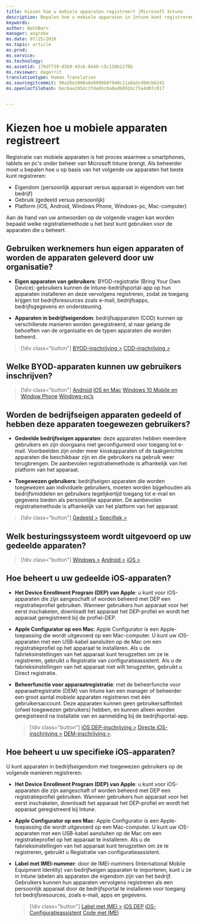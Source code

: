 ```yaml
---
title: Kiezen hoe u mobiele apparaten registreert |Microsoft Intune
description: Bepalen hoe u mobiele apparaten in Intune kunt registreren door enkele eenvoudige vragen te beantwoorden
keywords: 
author: NathBarn
manager: angrobe
ms.date: 07/25/2016
ms.topic: article
ms.prod: 
ms.service: 
ms.technology: 
ms.assetid: 178df739-d3b9-43cb-8440-c5c110b1276b
ms.reviewer: dagerrit
translationtype: Human Translation
ms.sourcegitcommit: 90a26e1008a8e0800b07940c11a8adcd00cbb241
ms.openlocfilehash: becbaa195dc3fde6bc0a0edb0916c75a4d07c017


---
```


# Kiezen hoe u mobiele apparaten registreert

Registratie van mobiele apparaten is het proces waarmee u smartphones, tablets en pc's onder beheer van Microsoft Intune brengt. Als beheerder moet u bepalen hoe u op basis van het volgende uw apparaten het beste kunt registreren:

 -  Eigendom (persoonlijk apparaat versus apparaat in eigendom van het bedrijf)
 -  Gebruik (gedeeld versus persoonlijk)
 -  Platform (iOS, Android, Windows Phone, Windows-pc, Mac-computer)

Aan de hand van uw antwoorden op de volgende vragen kan worden bepaald welke registratiemethode u het best kunt gebruiken voor de apparaten die u beheert.

## **Gebruiken werknemers hun eigen apparaten of worden de apparaten geleverd door uw organisatie?**

  - **Eigen apparaten van gebruikers**: BYOD-registratie (Bring Your Own Device): gebruikers kunnen de Intune-bedrijfsportal-app op hun apparaten installeren en deze vervolgens registreren, zodat ze toegang krijgen tot bedrijfsresources zoals e-mail, bedrijfsapps, bedrijfsgegevens en ondersteuning.  

  - **Apparaten in bedrijfseigendom**: bedrijfsapparaten (COD) kunnen op verschillende manieren worden geregistreerd, al naar gelang de behoeften van de organisatie en de typen apparaten die worden beheerd.

> [!div class="button"]
[BYOD-inschrijving >](#what-byod-devices-can-your-users-enroll)   [COD-inschrijving >](#are-your-company-owned-devices-shared-or-do-they-have-dedicated-users)

## **Welke BYOD-apparaten kunnen uw gebruikers inschrijven?**

> [!div class="button"]
[Android](/intune/deploy-use/set-up-android-management-with-microsoft-intune) [iOS en Mac](/intune/deploy-use/set-up-ios-and-mac-management-with-microsoft-intune) [Windows 10 Mobile en Window Phone](/intune/deploy-use/set-up-windows-phone-management-with-microsoft-intune) [Windows-pc’s](/intune/deploy-use/set-up-windows-device-management-with-microsoft-intune)

## **Worden de bedrijfseigen apparaten gedeeld of hebben deze apparaten toegewezen gebruikers?**

- **Gedeelde bedrijfseigen apparaten**: deze apparaten hebben meerdere gebruikers en zijn doorgaans niet geconfigureerd voor toegang tot e-mail. Voorbeelden zijn onder meer kioskapparaten of de taakgerichte apparaten die beschikbaar zijn en die gebruikers na gebruik weer terugbrengen. De aanbevolen registratiemethode is afhankelijk van het platform van het apparaat.

- **Toegewezen gebruikers**: bedrijfseigen apparaten die worden toegewezen aan individuele gebruikers, moeten worden bijgehouden als bedrijfsmiddelen en gebruikers tegelijkertijd toegang tot e-mail en gegevens bieden als persoonlijke apparaten. De aanbevolen registratiemethode is afhankelijk van het platform van het apparaat.

> [!div class="button"]
[Gedeeld >](#what-operating-system-are-your-shared-devices-running)   [Specifiek >](#how-will-you-manage-dedicated-ios-devices)


## **Welk besturingssysteem wordt uitgevoerd op uw gedeelde apparaten?**

  > [!div class="button"]
  [Windows >](/intune/deploy-use/enroll-corporate-owned-devices-with-the-device-enrollment-manager-in-microsoft-intune) [Android >](/intune/deploy-use/enroll-corporate-owned-devices-with-the-device-enrollment-manager-in-microsoft-intune) [iOS >](#how-will-you-manage-shared-ios-devices)

## **Hoe beheert u uw gedeelde iOS-apparaten?**

- **Het Device Enrollment Program (DEP) van Apple**: u kunt voor iOS-apparaten die zijn aangeschaft of worden beheerd met DEP een registratieprofiel gebruiken. Wanneer gebruikers hun apparaat voor het eerst inschakelen, downloadt het apparaat het DEP-profiel en wordt het apparaat geregistreerd bij de profiel-DEP.

- **Apple Configurator op een Mac**: Apple Configurator is een Apple-toepassing die wordt uitgevoerd op een Mac-computer. U kunt uw iOS-apparaten met een USB-kabel aansluiten op de Mac om een registratieprofiel op het apparaat te installeren. Als u de fabrieksinstellingen van het apparaat kunt terugzetten om ze te registreren, gebruikt u Registratie van configuratieassistent. Als u de fabrieksinstellingen van het apparaat niet wilt terugzetten, gebruikt u Direct registratie.

- **Beheerfunctie voor apparaatregistratie**: met de beheerfunctie voor apparaatregistratie (DEM) van Intune kan een manager of beheerder een groot aantal mobiele apparaten registreren met één gebruikersaccount. Deze apparaten kunnen geen gebruikersaffiniteit (ofwel toegewezen gebruikers) hebben, en kunnen alleen worden geregistreerd na installatie van en aanmelding bij de bedrijfsportal-app.

  > [!div class="button"]
  [iOS DEP-inschrijving >](/intune/deploy-use/ios-device-enrollment-program-in-microsoft-intune) [Directe iOS-inschrijving >](/intune/deploy-use/ios-direct-enrollment-in-microsoft-intune) [DEM-inschrijving >](/intune/deploy-use/enroll-corporate-owned-devices-with-the-device-enrollment-manager-in-microsoft-intune).

## **Hoe beheert u uw specifieke iOS-apparaten?**

U kunt apparaten in bedrijfseigendom met toegewezen gebruikers op de volgende manieren registreren:

- **Het Device Enrollment Program (DEP) van Apple**: u kunt voor iOS-apparaten die zijn aangeschaft of worden beheerd met DEP een registratieprofiel gebruiken. Wanneer gebruikers hun apparaat voor het eerst inschakelen, downloadt het apparaat het DEP-profiel en wordt het apparaat geregistreerd bij Intune.

- **Apple Configurator op een Mac**: Apple Configurator is een Apple-toepassing die wordt uitgevoerd op een Mac-computer. U kunt uw iOS-apparaten met een USB-kabel aansluiten op de Mac om een registratieprofiel op het apparaat te installeren. Als u de fabrieksinstellingen van het apparaat kunt terugzetten om ze te registreren, gebruikt u Registratie van configuratieassistent.

- **Label met IMEI-nummer**: door de IMEI-nummers (International Mobile Equipment Identity) van bedrijfseigen apparaten te importeren, kunt u ze in Intune labelen als apparaten die eigendom zijn van het bedrijf. Gebruikers kunnen hun apparaten vervolgens registreren als een persoonlijk apparaat door de bedrijfsportal te installeren voor toegang tot bedrijfsresources, zoals e-mail, apps en gegevens.

  > [!div class="button"]
  [Label met IMEI >](/intune/deploy-use/specify-corporate-owned-devices-with-international-mobile-equipment-identity-imei-numbers) [iOS DEP](/intune/deploy-use/ios-device-enrollment-program-in-microsoft-intune) [iOS-Configuratieassistent](/intune/deploy-use/ios-setup-assistant-enrollment-in-microsoft-intune) [Code met IMEI](/intune/deploy-use/specify-corporate-owned-devices-with-international-mobile-equipment-identity-imei-numbers)



<!--HONumber=Aug16_HO2-->


